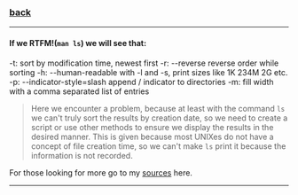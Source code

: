 ### [back](https://github.com/Alaamimi/1337-piscine/tree/master/Piscine_Shell/Day00/ex05)

------------------------------------------
#### If we RTFM!(`man ls`) we will see that:

-t:	sort by modification time, newest first
-r:	--reverse
	reverse order while sorting
-h:	--human-readable
	with -l and -s, print sizes like 1K 234M 2G etc.
-p:	--indicator-style=slash
	append / indicator to directories
-m:	fill width with a comma separated list of entries


> Here we encounter a problem, because at least with the command `ls` we can't
truly sort the results by creation date, so we need to create a script or use
other methods to ensure we display the results in the desired manner. This is
given because most UNIXes do not have a concept of file creation time, so we
can't make `ls` print it because the information is not recorded.

For those looking for more go to my [sources](https://unix.stackexchange.com/questions/91197/how-to-find-creation-date-of-file)
here.

------------------------------------------



